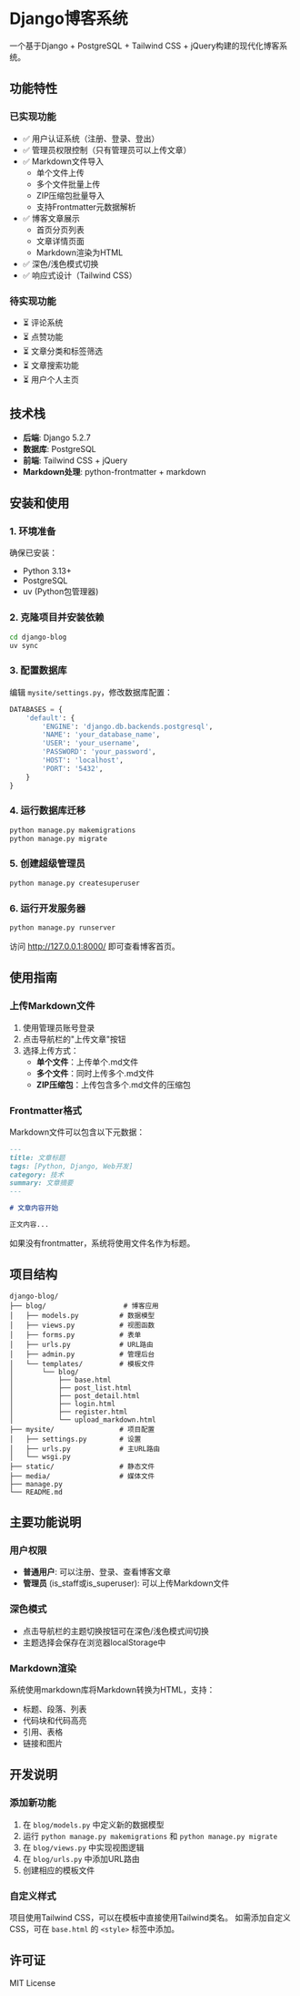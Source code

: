 # Django博客系统

一个基于Django + PostgreSQL + Tailwind CSS + jQuery构建的现代化博客系统。

## 功能特性

### 已实现功能

- ✅ 用户认证系统（注册、登录、登出）
- ✅ 管理员权限控制（只有管理员可以上传文章）
- ✅ Markdown文件导入
  - 单个文件上传
  - 多个文件批量上传
  - ZIP压缩包批量导入
  - 支持Frontmatter元数据解析
- ✅ 博客文章展示
  - 首页分页列表
  - 文章详情页面
  - Markdown渲染为HTML
- ✅ 深色/浅色模式切换
- ✅ 响应式设计（Tailwind CSS）

### 待实现功能

- ⏳ 评论系统
- ⏳ 点赞功能
- ⏳ 文章分类和标签筛选
- ⏳ 文章搜索功能
- ⏳ 用户个人主页

## 技术栈

- **后端**: Django 5.2.7
- **数据库**: PostgreSQL
- **前端**: Tailwind CSS + jQuery
- **Markdown处理**: python-frontmatter + markdown

## 安装和使用

### 1. 环境准备

确保已安装：
- Python 3.13+
- PostgreSQL
- uv (Python包管理器)

### 2. 克隆项目并安装依赖

```bash
cd django-blog
uv sync
```

### 3. 配置数据库

编辑 `mysite/settings.py`，修改数据库配置：

```python
DATABASES = {
    'default': {
        'ENGINE': 'django.db.backends.postgresql',
        'NAME': 'your_database_name',
        'USER': 'your_username',
        'PASSWORD': 'your_password',
        'HOST': 'localhost',
        'PORT': '5432',
    }
}
```

### 4. 运行数据库迁移

```bash
python manage.py makemigrations
python manage.py migrate
```

### 5. 创建超级管理员

```bash
python manage.py createsuperuser
```

### 6. 运行开发服务器

```bash
python manage.py runserver
```

访问 http://127.0.0.1:8000/ 即可查看博客首页。

## 使用指南

### 上传Markdown文件

1. 使用管理员账号登录
2. 点击导航栏的"上传文章"按钮
3. 选择上传方式：
   - **单个文件**：上传单个.md文件
   - **多个文件**：同时上传多个.md文件
   - **ZIP压缩包**：上传包含多个.md文件的压缩包

### Frontmatter格式

Markdown文件可以包含以下元数据：

```markdown
---
title: 文章标题
tags: [Python, Django, Web开发]
category: 技术
summary: 文章摘要
---

# 文章内容开始

正文内容...
```

如果没有frontmatter，系统将使用文件名作为标题。

## 项目结构

```
django-blog/
├── blog/                   # 博客应用
│   ├── models.py          # 数据模型
│   ├── views.py           # 视图函数
│   ├── forms.py           # 表单
│   ├── urls.py            # URL路由
│   ├── admin.py           # 管理后台
│   └── templates/         # 模板文件
│       └── blog/
│           ├── base.html
│           ├── post_list.html
│           ├── post_detail.html
│           ├── login.html
│           ├── register.html
│           └── upload_markdown.html
├── mysite/                # 项目配置
│   ├── settings.py        # 设置
│   ├── urls.py            # 主URL路由
│   └── wsgi.py
├── static/                # 静态文件
├── media/                 # 媒体文件
├── manage.py
└── README.md
```

## 主要功能说明

### 用户权限

- **普通用户**: 可以注册、登录、查看博客文章
- **管理员** (is_staff或is_superuser): 可以上传Markdown文件

### 深色模式

- 点击导航栏的主题切换按钮可在深色/浅色模式间切换
- 主题选择会保存在浏览器localStorage中

### Markdown渲染

系统使用markdown库将Markdown转换为HTML，支持：
- 标题、段落、列表
- 代码块和代码高亮
- 引用、表格
- 链接和图片

## 开发说明

### 添加新功能

1. 在 `blog/models.py` 中定义新的数据模型
2. 运行 `python manage.py makemigrations` 和 `python manage.py migrate`
3. 在 `blog/views.py` 中实现视图逻辑
4. 在 `blog/urls.py` 中添加URL路由
5. 创建相应的模板文件

### 自定义样式

项目使用Tailwind CSS，可以在模板中直接使用Tailwind类名。
如需添加自定义CSS，可在 `base.html` 的 `<style>` 标签中添加。

## 许可证

MIT License
